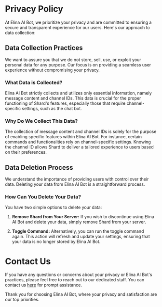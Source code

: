 # Privacy Policy

At Elina AI Bot, we prioritize your privacy and are committed to ensuring a secure and transparent experience for our users. Here's our approach to data collection:

## Data Collection Practices

We want to assure you that we do not store, sell, use, or exploit your personal data for any purpose. Our focus is on providing a seamless user experience without compromising your privacy.

### What Data is Collected?

Elina AI Bot strictly collects and utilizes only essential information, namely message content and channel IDs. This data is crucial for the proper functioning of Shard's features, especially those that require channel-specific settings, such as the chat bot.

### Why Do We Collect This Data?

The collection of message content and channel IDs is solely for the purpose of enabling specific features within Elina AI Bot. For instance, certain commands and functionalities rely on channel-specific settings. Knowing the channel ID allows Shard to deliver a tailored experience to users based on their preferences.

## Data Deletion Process

We understand the importance of providing users with control over their data. Deleting your data from Elina AI Bot is a straightforward process.

### How Can You Delete Your Data?

You have two simple options to delete your data:

1. **Remove Shard from Your Server:** If you wish to discontinue using Elina AI Bot and delete your data, simply remove Shard from your server.

2. **Toggle Command:** Alternatively, you can run the toggle command again. This action will refresh and update your settings, ensuring that your data is no longer stored by Elina AI Bot.

# Contact Us

If you have any questions or concerns about your privacy or Elina AI Bot's practices, please feel free to reach out to our dedicated staff. You can contact us [here](https://discord.gg/wtVd2eNdd5) for prompt assistance.

Thank you for choosing Elina AI Bot, where your privacy and satisfaction are our top priorities.
